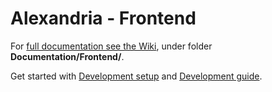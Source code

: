 # Alexandria - Frontend

For [full documentation see the Wiki](https://gitlab.ewi.tudelft.nl/groups/cse2000-software-project/2023-2024/cluster-v/17b/-/wikis/pages), under folder **Documentation/Frontend/**.

Get started with [Development setup](https://gitlab.ewi.tudelft.nl/groups/cse2000-software-project/2023-2024/cluster-v/17b/-/wikis/Documentation/Frontend/Development-setup) and [Development guide](https://gitlab.ewi.tudelft.nl/groups/cse2000-software-project/2023-2024/cluster-v/17b/-/wikis/Documentation/Frontend/Development-guide).
